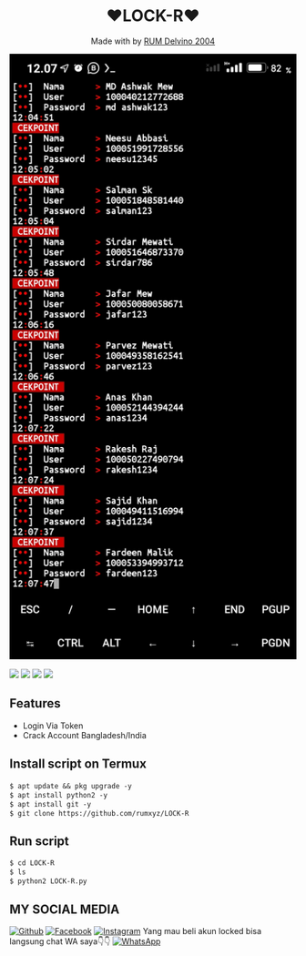<h1 align="center">
  ❤LOCK-R❤
</h1>
</div>
<p align="center">
  Made with  by <a href="git clone https://github.com/rumxyz">RUM Delvino 2004</a>
</p>
<p align="center">
 <img src="https://github.com/rumxyz/LOCK-R/blob/main/Screenshot_2020-12-05-12-07-48-564_com.termux.jpg" width="640" title="Menu" alt="Menu">
</p>

   ![](https://img.shields.io/badge/Language-1-blue) ![](https://img.shields.io/badge/Python-3.7-green) ![](https://img.shields.io/badge/Size-5KB-orange) ![](https://img.shields.io/badge/Relase-16-09-20-brightgreen)

## Features
* Login Via Token
* Crack Account Bangladesh/India
## Install script on Termux
```
$ apt update && pkg upgrade -y
$ apt install python2 -y
$ apt install git -y
$ git clone https://github.com/rumxyz/LOCK-R
```

## Run script
```
$ cd LOCK-R
$ ls
$ python2 LOCK-R.py
```

## MY SOCIAL MEDIA
[![Github](https://img.shields.io/badge/Github-Ikuti-green?style=for-the-badge&logo=github)](https://github.com/rumxyz)
[![Facebook](https://img.shields.io/badge/Facebook-Ikuti-green?style=for-the-badge&logo=facebook)](https://m.facebook.com/RUMXYZ5X)
[![Instagram](https://img.shields.io/badge/Instagram-Ikuti-green?style=for-the-badge&logo=instagram)](https://Instagram.com/_rumxyz)
    Yang mau beli akun locked bisa langsung chat WA saya👇👇
[![WhatsApp](https://img.shields.io/badge/whatsapp-Hubungi-brightgreen?style=for-the-badge&logo=whatsapp)](https://api.whatsapp.com/send/?phone=%2B6285695037877&text&app_absent=0)

